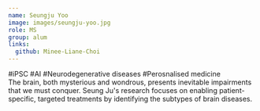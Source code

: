 ```yaml
---
name: Seungju Yoo
image: images/seungju-yoo.jpg
role: MS
group: alum
links:
  github: Minee-Liane-Choi
---
```


#iPSC #AI #Neurodegenerative diseases #Perosnalised medicine <br>
The brain, both mysterious and wondrous, presents inevitable impairments that we must conquer. Seung Ju's research focuses on enabling patient-specific, targeted treatments by identifying the subtypes of brain diseases.
